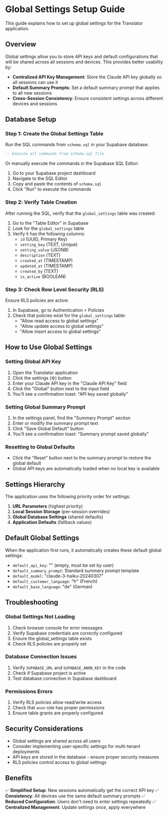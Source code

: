 # Global Settings Setup Guide

This guide explains how to set up global settings for the Translator application.

## Overview

Global settings allow you to store API keys and default configurations that will be shared across all sessions and devices. This provides better usability by:

- **Centralized API Key Management**: Store the Claude API key globally so all sessions can use it
- **Default Summary Prompts**: Set a default summary prompt that applies to all new sessions
- **Cross-Session Consistency**: Ensure consistent settings across different devices and sessions

## Database Setup

### Step 1: Create the Global Settings Table

Run the SQL commands from `schema.sql` in your Supabase database:

```sql
-- Execute all commands from schema.sql file
```

Or manually execute the commands in the Supabase SQL Editor:

1. Go to your Supabase project dashboard
2. Navigate to the SQL Editor
3. Copy and paste the contents of `schema.sql`
4. Click "Run" to execute the commands

### Step 2: Verify Table Creation

After running the SQL, verify that the `global_settings` table was created:

1. Go to the "Table Editor" in Supabase
2. Look for the `global_settings` table
3. Verify it has the following columns:
   - `id` (UUID, Primary Key)
   - `setting_key` (TEXT, Unique)
   - `setting_value` (JSONB)
   - `description` (TEXT)
   - `created_at` (TIMESTAMP)
   - `updated_at` (TIMESTAMP)
   - `created_by` (TEXT)
   - `is_active` (BOOLEAN)

### Step 3: Check Row Level Security (RLS)

Ensure RLS policies are active:

1. In Supabase, go to Authentication > Policies
2. Check that policies exist for the `global_settings` table:
   - "Allow read access to global settings"
   - "Allow update access to global settings"
   - "Allow insert access to global settings"

## How to Use Global Settings

### Setting Global API Key

1. Open the Translator application
2. Click the settings (⚙️) button
3. Enter your Claude API key in the "Claude API Key" field
4. Click the "Global" button next to the input field
5. You'll see a confirmation toast: "API key saved globally"

### Setting Global Summary Prompt

1. In the settings panel, find the "Summary Prompt" section
2. Enter or modify the summary prompt text
3. Click "Save Global Default" button
4. You'll see a confirmation toast: "Summary prompt saved globally"

### Resetting to Global Defaults

- Click the "Reset" button next to the summary prompt to restore the global default
- Global API keys are automatically loaded when no local key is available

## Settings Hierarchy

The application uses the following priority order for settings:

1. **URL Parameters** (highest priority)
2. **Local Session Storage** (per-session overrides)
3. **Global Database Settings** (shared defaults)
4. **Application Defaults** (fallback values)

## Default Global Settings

When the application first runs, it automatically creates these default global settings:

- `default_api_key`: "" (empty, must be set by user)
- `default_summary_prompt`: Standard summary prompt template
- `default_model`: "claude-3-haiku-20240307"
- `default_customer_language`: "fr" (French)
- `default_base_language`: "de" (German)

## Troubleshooting

### Global Settings Not Loading

1. Check browser console for error messages
2. Verify Supabase credentials are correctly configured
3. Ensure the global_settings table exists
4. Check RLS policies are properly set

### Database Connection Issues

1. Verify `SUPABASE_URL` and `SUPABASE_ANON_KEY` in the code
2. Check if Supabase project is active
3. Test database connection in Supabase dashboard

### Permissions Errors

1. Verify RLS policies allow read/write access
2. Check that `anon` role has proper permissions
3. Ensure table grants are properly configured

## Security Considerations

- Global settings are shared across all users
- Consider implementing user-specific settings for multi-tenant deployments
- API keys are stored in the database - ensure proper security measures
- RLS policies control access to global settings

## Benefits

✅ **Simplified Setup**: New sessions automatically get the correct API key
✅ **Consistency**: All devices use the same default summary prompts
✅ **Reduced Configuration**: Users don't need to enter settings repeatedly
✅ **Centralized Management**: Update settings once, apply everywhere